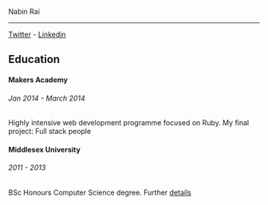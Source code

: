 Nabin Rai
***

[Twitter] - [Linkedin]

Education
---

#### Makers Academy
###### Jan 2014 - March 2014
Highly intensive web development programme focused on Ruby. 
My final project: Full stack people

#### Middlesex University
###### 2011 - 2013
BSc Honours Computer Science degree. Further [details]




[Twitter]: https://twitter.com/nabinrai369
[Linkedin]: http://www.linkedin.com/profile/view?id=235773751&trk=nav_responsive_tab_profile
[details]: http://www.mdx.ac.uk/courses/undergraduate/computing_it/computer_science_bsc.aspx
